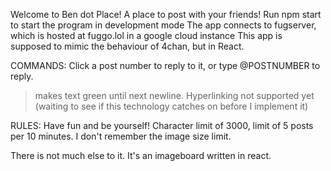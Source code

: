 Welcome to Ben dot Place! A place to post with your friends!
Run npm start to start the program in development mode
The app connects to fugserver, which is hosted at fuggo.lol in a google cloud instance
This app is supposed to mimic the behaviour of 4chan, but in React.

COMMANDS:
Click a post number to reply to it, or type @POSTNUMBER to reply.
> makes text green until next newline.
Hyperlinking not supported yet (waiting to see if this technology catches on before I implement it)

RULES:
Have fun and be yourself!
Character limit of 3000, limit of 5 posts per 10 minutes.
I don't remember the image size limit.

There is not much else to it. It's an imageboard written in react.
